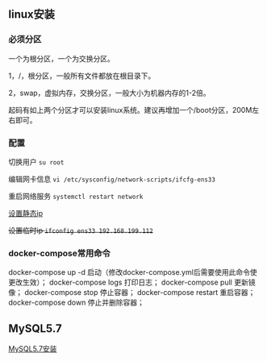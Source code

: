 ## linux安装
### 必须分区
一个为根分区，一个为交换分区。

1，/，根分区，一般所有文件都放在根目录下。

2，swap，虚拟内存，交换分区，一般大小为机器内存的1-2倍。

起码有如上两个分区才可以安装linux系统。建议再增加一个/boot分区，200M左右即可。

### 配置
切换用户 `su root`

编辑网卡信息 `vi /etc/sysconfig/network-scripts/ifcfg-ens33`

重启网络服务 `systemctl restart network`

[设置静态ip](https://blog.csdn.net/zhaoyoulin2016/article/details/80441353)

~~设置临时ip `ifconfig ens33 192.168.199.112`~~

### docker-compose常用命令
docker-compose up -d 启动（修改docker-compose.yml后需要使用此命令使更改生效）；
docker-compose logs 打印日志；
docker-compose pull 更新镜像；
docker-compose stop 停止容器；
docker-compose restart 重启容器；
docker-compose down 停止并删除容器；

## MySQL5.7
[MySQL5.7安装](https://blog.csdn.net/WYA1993/article/details//88890883)





  
   









